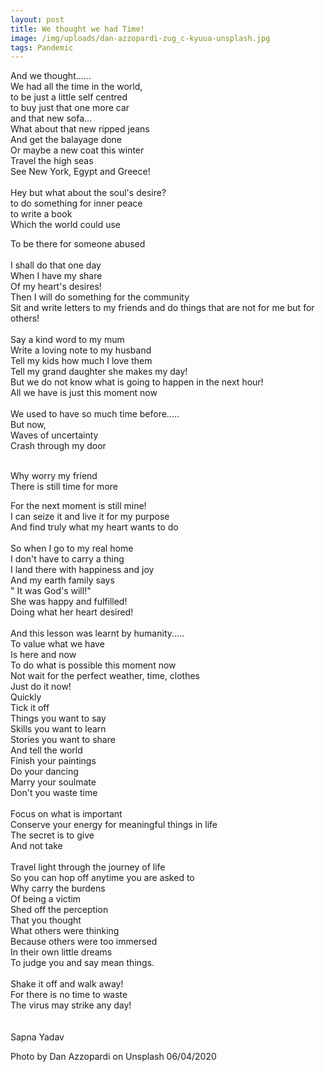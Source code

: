 ```yaml
---
layout: post
title: We thought we had Time!
image: /img/uploads/dan-azzopardi-zug_c-kyuua-unsplash.jpg
tags: Pandemic
---
```

And we thought......\
We had all the time in the world,\
to be just a little self centred\
to buy just that one more car\
and that new sofa...\
What about that new ripped jeans\
And get the balayage done\
Or maybe a new coat this winter\
Travel the high seas\
See New York, Egypt and Greece!\
\
Hey but what about the soul's desire?\
to do something for inner peace\
to write a book\
Which the world could use

To be there for someone abused\
\
I shall do that one day\
When I have my share\
Of my heart's desires!\
Then I will do something for the community\
Sit and write letters to my friends and do things that are not for me but for others!\
\
Say a kind word to my mum\
Write a loving note to my husband\
Tell my kids how much I love them\
Tell my grand daughter she makes my day!\
But we do not know what is going to happen in the next hour!\
All we have is just this moment now\
\
We used to have so much time before.....\
But now,\
Waves of uncertainty\
Crash through my door

\
Why worry my friend\
There is still time for more

For the next moment is still mine!\
I can seize it and live it for my purpose\
And find truly what my heart wants to do\
\
So when I go to my real home\
I don't have to carry a thing\
I land there with happiness and joy\
And my earth family says\
" It was God's will!"\
She was happy and fulfilled!\
Doing what her heart desired!\
\
And this lesson was learnt by humanity.....\
To value what we have\
Is here and now\
To do what is possible this moment now\
Not wait for the perfect weather, time, clothes\
Just do it now!\
Quickly\
Tick it off\
Things you want to say\
Skills you want to learn\
Stories you want to share\
And tell the world\
Finish your paintings\
Do your dancing\
Marry your soulmate\
Don't you waste time\
\
Focus on what is important\
Conserve your energy for meaningful things in life\
The secret is to give\
And not take\
\
Travel light through the journey of life\
So you can hop off anytime you are asked to\
Why carry the burdens\
Of being a victim\
Shed off the perception\
That you thought\
What others were thinking\
Because others were too immersed\
In their own little dreams\
To judge you and say mean things.\
\
Shake it off and walk away!\
For there is no time to waste\
The virus may strike any day!\
\
\
Sapna Yadav

Photo by Dan Azzopardi on Unsplash 06/04/2020